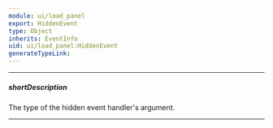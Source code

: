 ```yaml
---
module: ui/load_panel
export: HiddenEvent
type: Object
inherits: EventInfo
uid: ui/load_panel:HiddenEvent
generateTypeLink: 
---
```

---
##### shortDescription
The type of the hidden event handler's argument.

---
<!-- Description goes here -->